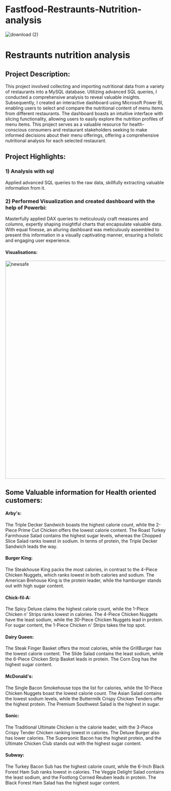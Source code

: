 # Fastfood-Restraunts-Nutrition-analysis




![download (2)](https://github.com/bhratsharmaa/Fastfood-Restraunts-Nutrition-analysis/assets/132134997/12fa0ecf-4957-4958-b7c6-4755e9455606)










 # Restraunts nutrition analysis

## Project Description:
This project involved collecting and importing nutritional data from a variety of restaurants into a MySQL database. Utilizing advanced SQL queries, I conducted a comprehensive analysis to reveal valuable insights. Subsequently, I created an interactive dashboard using Microsoft Power BI, enabling users to select and compare the nutritional content of menu items from different restaurants. The dashboard boasts an intuitive interface with slicing functionality, allowing users to easily explore the nutrition profiles of menu items. This project serves as a valuable resource for health-conscious consumers and restaurant stakeholders seeking to make informed decisions about their menu offerings, offering a comprehensive nutritional analysis for each selected restaurant.

## Project Highlights:
### 1) Analysis with sql
Applied advanced SQL queries to the raw data, skillfully extracting valuable information from it.

### 2) Performed Visualization and created dashboard with the help of Powerbi:
Masterfully applied DAX queries to meticulously craft measures and columns, expertly shaping insightful charts that encapsulate valuable data. With equal finesse, an alluring dashboard was meticulously assembled to present this information in a visually captivating manner, ensuring a holistic and engaging user experience.

#### Visualisations:




<img width="682" alt="newsafe" src="https://github.com/bhratsharmaa/Fastfood-Restraunts-Nutrition-analysis/assets/132134997/880702dd-44bb-4f8b-a03e-7585278d7e8d">




## Some Valuable information for Health oriented customers:

#### Arby's:
 The Triple Decker Sandwich boasts the highest calorie count, while the 2-Piece Prime Cut Chicken offers the lowest calorie content. The Roast Turkey Farmhouse Salad contains the highest sugar levels, whereas the Chopped Slice Salad ranks lowest in sodium. In terms of protein, the Triple Decker Sandwich leads the way.

#### Burger King:
 The Steakhouse King packs the most calories, in contrast to the 4-Piece Chicken Nuggets, which ranks lowest in both calories and sodium. The American Brehouse King is the protein leader, while the hamburger stands out with high sugar content.

#### Chick-fil-A: 
The Spicy Deluxe claims the highest calorie count, while the 1-Piece Chicken n' Strips ranks lowest in calories. The 4-Piece Chicken Nuggets have the least sodium, while the 30-Piece Chicken Nuggets lead in protein. For sugar content, the 1-Piece Chicken n' Strips takes the top spot.

#### Dairy Queen:
 The Steak Finger Basket offers the most calories, while the GrillBurger has the lowest calorie content. The Slide Salad contains the least sodium, while the 6-Piece Chicken Strip Basket leads in protein. The Corn Dog has the highest sugar content.

#### McDonald's:
 The Single Bacon Smokehouse tops the list for calories, while the 10-Piece Chicken Nuggets boast the lowest calorie count. The Asian Salad contains the lowest sodium levels, while the Buttermilk Crispy Chicken Tenders offer the highest protein. The Premium Southwest Salad is the highest in sugar.

#### Sonic:
 The Traditional Ultimate Chicken is the calorie leader, with the 3-Piece Crispy Tender Chicken ranking lowest in calories. The Deluxe Burger also has lower calories. The Supersonic Bacon has the highest protein, and the Ultimate Chicken Club stands out with the highest sugar content.

#### Subway:
 The Turkey Bacon Sub has the highest calorie count, while the 6-Inch Black Forest Ham Sub ranks lowest in calories. The Veggie Delight Salad contains the least sodium, and the Footlong Corned Reuben leads in protein. The Black Forest Ham Salad has the highest sugar content.
